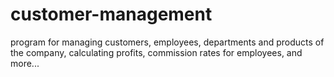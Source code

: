 # customer-management
program for managing customers, employees, departments and products of the company, calculating profits, commission rates for employees, and more...
